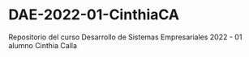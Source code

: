 # DAE-2022-01-CinthiaCA
Repositorio del curso Desarrollo de Sistemas Empresariales 2022 - 01 alumno Cinthia Calla
